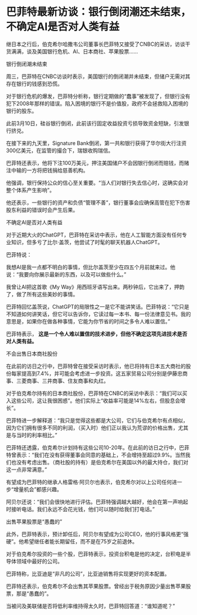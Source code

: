# 巴菲特最新访谈：银行倒闭潮还未结束，不确定AI是否对人类有益

继日本之行后，伯克希尔哈撒韦公司董事长巴菲特又接受了CNBC的采访，访谈干货满满，谈及美国银行危机、AI、日本商社、苹果股票......

银行倒闭潮未结束

周三，巴菲特在CNBC访谈时表示，美国银行的倒闭潮并未结束，但储户无需对其存在银行的钱感到恐慌。

对于银行危机的爆发，巴菲特分析称，银行定期做的“蠢事”被发现了，但银行没有犯下2008年那样的错误。陷入困境的银行不是价值股，政府不会拯救陷入困境的银行的股东。

此前3月10日，硅谷银行倒闭，此前该行固定收益投资亏损导致资金短缺，引发银行挤兑。

在接下来的九天里，Signature Bank倒闭，第一共和银行获得了华尔街大行注资300亿美元，在监管的撮合下，瑞银收购瑞信。

巴菲特还表示，他将下注100万美元，押注美国储户不会因银行倒闭而赔钱，而赌注中输的一方将把钱捐给慈善机构。

他强调，银行保持公众的信心至关重要。“当人们对银行失去信心时，这确实会对整个体系产生影响”。

他还表示，一些银行的资产和负债“管理不善”，银行董事会应确保高管在犯下伤害股东利益的错误时会产生后果。

不确定AI是否对人类有益

对于近期大火的ChatGPT，巴菲特在采访中表示，他在人工智能方面没有任何专业知识，但多亏了比尔·盖茨，他尝试了时髦的聊天机器人ChatGPT。

巴菲特说：

我想AI是我一点都不明白的事情，但比尔盖茨至少在四五个月前就来过。他说：“我要向你展示最新的东西，以及可以做些什么。”

我曾让AI把这首歌《My Way》用西班牙语写出来。两秒钟后，它出来了，押韵了，做了所有这些美妙的事情。

巴菲特回忆盖茨说，ChatGPT的局限性之一是它不能讲笑话。巴菲特说：“它只是不知道如何讲笑话，但它可以告诉你，它读过每一本书、每一份法律意见书。我的意思是，如果你在做各种事情，它能为你节省的时间之多令人难以置信。”

巴菲特表示， **这是一个令人难以置信的技术进步，但他不确定这项先进技术是否对人类有益。**

不会出售日本商社股份

在此前的访日之行中，巴菲特曾在接受采访时表示，他已将持有日本五大商社的股份每家提高到7.4%，并可能会考虑进一步投资。这五家贸易公司分别是伊藤忠商事、三菱商事、三井商事、住友商事和丸红。

对于伯克希尔持有的日本商社股份，巴菲特在CNBC的采访中表示：“我们可以买入这些公司，这让我很困惑”。他们实际上“收益率可能是14%左右，但股息会增长”。

巴菲特进一步解释道：“我只是觉得这些都是大公司，它们与伯克希尔有点相似，因为它们拥有很多不同的利润，（买入时）他们正以我认为荒谬的价格出售，尤其是与当时的利率相比。”

巴菲特还透露，伯克希尔计划持有这些公司10-20年。在此前的访日之行中，巴菲特曾表示：“我们在没有获得董事会同意的基础上，不会增持至超过9.9%。当然我们也没有考虑出售。（商社股的持有）是伯克希尔在美国以外的最大持仓，我们对这一点非常满意。”

有望成为巴菲特的继承人格雷格·阿贝尔也表示，伯克希尔对以上公司任何进一步“增量机会”都感兴趣。

阿贝尔还说：“我们会很快地进行评估。巴菲特强调越大越好，他会在第一声响起时接听电话。我们永远不会花光钱，他们可以随时给我们打电话。”

出售苹果股票是“愚蠢的”

此外，巴菲特表示，预计卸任后，阿贝尔有望成为公司CEO，他的行事风格更“强硬”。他希望继任者能长期留任，而不是在75岁之前退休。

对于伯克希尔投资的一些个股，巴菲特表示，投资台积电是他的决定，台积电是半导体领域中最好的公司。

巴菲特称，比亚迪是“非凡的公司”，比亚迪销售将实现更好的资本配置。

巴菲特还表示，伯克希尔不会出售其苹果股票。曾经出于税务原因少量出售苹果股票，那是“愚蠢的”。

当被问及美联储是否将低利率维持得太久时，巴菲特回答道：“谁知道呢？”

